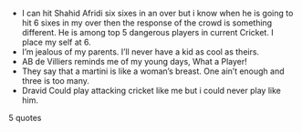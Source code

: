  - I can hit Shahid Afridi six sixes in an over but i know when he is going to hit 6 sixes in my over then the response of the crowd is something different. He is among top 5 dangerous players in current Cricket. I place my self at 6.
 - I’m jealous of my parents. I’ll never have a kid as cool as theirs.
 - AB de Villiers reminds me of my young days, What a Player!
 - They say that a martini is like a woman’s breast. One ain’t enough and three is too many.
 - Dravid Could play attacking cricket like me but i could never play like him.

5 quotes